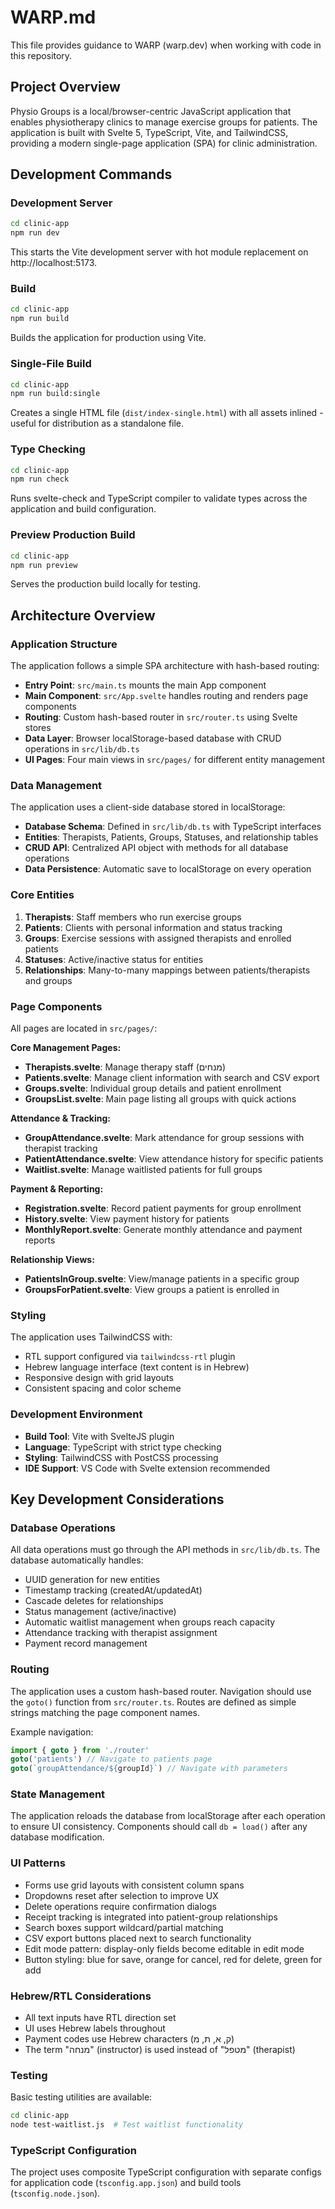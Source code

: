 # WARP.md

This file provides guidance to WARP (warp.dev) when working with code in this repository.

## Project Overview

Physio Groups is a local/browser-centric JavaScript application that enables physiotherapy clinics to manage exercise groups for patients. The application is built with Svelte 5, TypeScript, Vite, and TailwindCSS, providing a modern single-page application (SPA) for clinic administration.

## Development Commands

### Development Server
```bash
cd clinic-app
npm run dev
```
This starts the Vite development server with hot module replacement on http://localhost:5173.

### Build
```bash
cd clinic-app
npm run build
```
Builds the application for production using Vite.

### Single-File Build
```bash
cd clinic-app
npm run build:single
```
Creates a single HTML file (`dist/index-single.html`) with all assets inlined - useful for distribution as a standalone file.

### Type Checking
```bash
cd clinic-app
npm run check
```
Runs svelte-check and TypeScript compiler to validate types across the application and build configuration.

### Preview Production Build
```bash
cd clinic-app
npm run preview
```
Serves the production build locally for testing.

## Architecture Overview

### Application Structure
The application follows a simple SPA architecture with hash-based routing:

- **Entry Point**: `src/main.ts` mounts the main App component
- **Main Component**: `src/App.svelte` handles routing and renders page components
- **Routing**: Custom hash-based router in `src/router.ts` using Svelte stores
- **Data Layer**: Browser localStorage-based database with CRUD operations in `src/lib/db.ts`
- **UI Pages**: Four main views in `src/pages/` for different entity management

### Data Management
The application uses a client-side database stored in localStorage:

- **Database Schema**: Defined in `src/lib/db.ts` with TypeScript interfaces
- **Entities**: Therapists, Patients, Groups, Statuses, and relationship tables
- **CRUD API**: Centralized API object with methods for all database operations
- **Data Persistence**: Automatic save to localStorage on every operation

### Core Entities
1. **Therapists**: Staff members who run exercise groups
2. **Patients**: Clients with personal information and status tracking
3. **Groups**: Exercise sessions with assigned therapists and enrolled patients
4. **Statuses**: Active/inactive status for entities
5. **Relationships**: Many-to-many mappings between patients/therapists and groups

### Page Components
All pages are located in `src/pages/`:

**Core Management Pages:**
- **Therapists.svelte**: Manage therapy staff (מנחים)
- **Patients.svelte**: Manage client information with search and CSV export
- **Groups.svelte**: Individual group details and patient enrollment
- **GroupsList.svelte**: Main page listing all groups with quick actions

**Attendance & Tracking:**
- **GroupAttendance.svelte**: Mark attendance for group sessions with therapist tracking
- **PatientAttendance.svelte**: View attendance history for specific patients
- **Waitlist.svelte**: Manage waitlisted patients for full groups

**Payment & Reporting:**
- **Registration.svelte**: Record patient payments for group enrollment
- **History.svelte**: View payment history for patients
- **MonthlyReport.svelte**: Generate monthly attendance and payment reports

**Relationship Views:**
- **PatientsInGroup.svelte**: View/manage patients in a specific group
- **GroupsForPatient.svelte**: View groups a patient is enrolled in

### Styling
The application uses TailwindCSS with:
- RTL support configured via `tailwindcss-rtl` plugin
- Hebrew language interface (text content is in Hebrew)
- Responsive design with grid layouts
- Consistent spacing and color scheme

### Development Environment
- **Build Tool**: Vite with SvelteJS plugin
- **Language**: TypeScript with strict type checking
- **Styling**: TailwindCSS with PostCSS processing
- **IDE Support**: VS Code with Svelte extension recommended

## Key Development Considerations

### Database Operations
All data operations must go through the API methods in `src/lib/db.ts`. The database automatically handles:
- UUID generation for new entities
- Timestamp tracking (createdAt/updatedAt)
- Cascade deletes for relationships
- Status management (active/inactive)
- Automatic waitlist management when groups reach capacity
- Attendance tracking with therapist assignment
- Payment record management

### Routing
The application uses a custom hash-based router. Navigation should use the `goto()` function from `src/router.ts`. Routes are defined as simple strings matching the page component names.

Example navigation:
```typescript
import { goto } from './router'
goto('patients') // Navigate to patients page
goto(`groupAttendance/${groupId}`) // Navigate with parameters
```

### State Management
The application reloads the database from localStorage after each operation to ensure UI consistency. Components should call `db = load()` after any database modification.

### UI Patterns
- Forms use grid layouts with consistent column spans
- Dropdowns reset after selection to improve UX
- Delete operations require confirmation dialogs
- Receipt tracking is integrated into patient-group relationships
- Search boxes support wildcard/partial matching
- CSV export buttons placed next to search functionality
- Edit mode pattern: display-only fields become editable in edit mode
- Button styling: blue for save, orange for cancel, red for delete, green for add

### Hebrew/RTL Considerations
- All text inputs have RTL direction set
- UI uses Hebrew labels throughout
- Payment codes use Hebrew characters (ק, א, ת, מ)
- The term "מנחה" (instructor) is used instead of "מטפל" (therapist)

### Testing
Basic testing utilities are available:
```bash
cd clinic-app
node test-waitlist.js  # Test waitlist functionality
```

### TypeScript Configuration
The project uses composite TypeScript configuration with separate configs for application code (`tsconfig.app.json`) and build tools (`tsconfig.node.json`).
